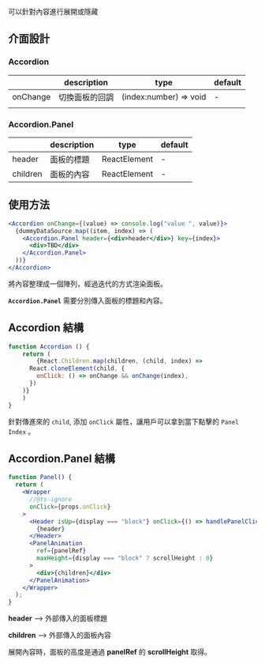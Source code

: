 可以針對內容進行展開或隱藏

## 介面設計

### Accordion

|          | description    | type                  | default |
| -------- | -------------- | --------------------- | ------- |
| onChange | 切換面板的回調 | (index:number) ⇒ void | -       |
|          |                |                       |         |

### Accordion.Panel

|          | description | type         | default |
| -------- | ----------- | ------------ | ------- |
| header   | 面板的標題  | ReactElement | -       |
| children | 面板的內容  | ReactElement | -       |

## 使用方法

```jsx
<Accordion onChange={(value) => console.log("value ", value)}>
  {dummyDataSource.map((item, index) => (
    <Accordion.Panel header={<div>header</div>} key={index}>
      <div>TBD</div>
    </Accordion.Panel>
  ))}
</Accordion>
```

將內容整理成一個陣列，經過迭代的方式渲染面板。

**`Accordion.Panel`** 需要分別傳入面板的標題和內容。

## Accordion 結構

```jsx
function Accordion () {
	return (
		{React.Children.map(children, (child, index) =>
      React.cloneElement(child, {
        onClick: () => onChange && onChange(index),
      })
    )}
	)
}
```

針對傳進來的 `child`, 添加 `onClick` 屬性，讓用戶可以拿到當下點擊的 `Panel Index` 。

## Accordion.Panel 結構

```jsx
function Panel() {
  return (
    <Wrapper
      //@ts-ignore
      onClick={props.onClick}
    >
      <Header isUp={display === "block"} onClick={() => handlePanelClick()}>
        {header}
      </Header>
      <PanelAnimation
        ref={panelRef}
        maxHeight={display === "block" ? scrollHeight : 0}
      >
        <div>{children}</div>
      </PanelAnimation>
    </Wrapper>
  );
}
```

**header** —> 外部傳入的面板標題

**children** —> 外部傳入的面板內容

展開內容時，面板的高度是通過 **panelRef** 的 **scrollHeight** 取得。
